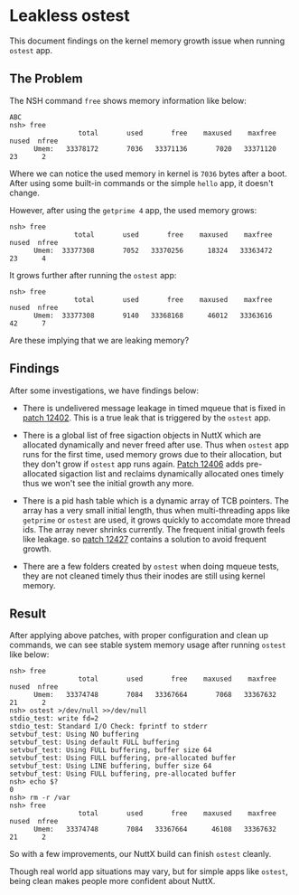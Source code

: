 # Leakless ostest

This document findings on the kernel memory growth issue when running `ostest` app.

## The Problem

The NSH command `free` shows memory information like below:

```
ABC
nsh> free
                 total       used       free    maxused    maxfree  nused  nfree
      Umem:   33378172       7036   33371136       7020   33371120     23      2
```

Where we can notice the used memory in kernel is `7036` bytes after a boot. After using some built-in commands or the simple `hello` app, it doesn't change.

However, after using the `getprime 4` app, the used memory grows:

```
nsh> free
                total       used       free    maxused    maxfree  nused  nfree
      Umem:  33377308       7052   33370256      18324   33363472     23      4
```

It grows further after running the `ostest` app:

```
nsh> free
                total       used       free    maxused    maxfree  nused  nfree
      Umem:  33377308       9140   33368168      46012   33363616     42      7
```

Are these implying that we are leaking memory?

## Findings

After some investigations, we have findings below:

- There is undelivered message leakage in timed mqueue that is fixed in [patch 12402](https://github.com/apache/nuttx/pull/12402). This is a true leak that is triggered by the `ostest` app.

- There is a global list of free sigaction objects in NuttX which are allocated dynamically and never freed after use. Thus when `ostest` app runs for the first time, used memory grows due to their allocation, but they don't grow if `ostest` app runs again. [Patch 12406](https://github.com/apache/nuttx/pull/12406) adds pre-allocated sigaction list and reclaims dynamically allocated ones timely thus we won't see the initial growth any more.

- There is a pid hash table which is a dynamic array of TCB pointers. The array has a very small initial length, thus when multi-threading apps like `getprime` or `ostest` are used, it grows quickly to accomdate more thread ids. The array never shrinks currently. The frequent initial growth feels like leakage. so [patch 12427](https://github.com/apache/nuttx/pull/12427) contains a solution to avoid frequent growth.

- There are a few folders created by `ostest` when doing mqueue tests, they are not cleaned timely thus their inodes are still using kernel memory.

## Result

After applying above patches, with proper configuration and clean up commands, we can see stable system memory usage after running `ostest` like below:

```
nsh> free
                 total       used       free    maxused    maxfree  nused  nfree
      Umem:   33374748       7084   33367664       7068   33367632     21      2
nsh> ostest >/dev/null >>/dev/null
stdio_test: write fd=2
stdio_test: Standard I/O Check: fprintf to stderr
setvbuf_test: Using NO buffering
setvbuf_test: Using default FULL buffering
setvbuf_test: Using FULL buffering, buffer size 64
setvbuf_test: Using FULL buffering, pre-allocated buffer
setvbuf_test: Using LINE buffering, buffer size 64
setvbuf_test: Using FULL buffering, pre-allocated buffer
nsh> echo $?
0
nsh> rm -r /var
nsh> free
                 total       used       free    maxused    maxfree  nused  nfree
      Umem:   33374748       7084   33367664      46108   33367632     21      2
```

So with a few improvements, our NuttX build can finish `ostest` cleanly.

Though real world app situations may vary, but for simple apps like `ostest`, being clean makes people more confident about NuttX.
